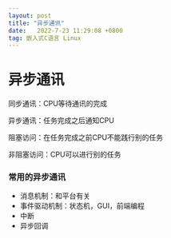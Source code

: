 ```yaml
---
layout: post
title: "异步通讯"
date:   2022-7-23 11:29:08 +0800
tag: 嵌入式C语言 Linux
---
```


# 异步通讯



同步通讯：CPU等待通讯的完成

异步通讯：任务完成之后通知CPU

阻塞访问：在任务完成之前CPU不能践行别的任务

非阻塞访问：CPU可以进行别的任务





### 常用的异步通讯

+ 消息机制：和平台有关
+ 事件驱动机制：状态机，GUI，前端编程
+ 中断
+ 异步回调

